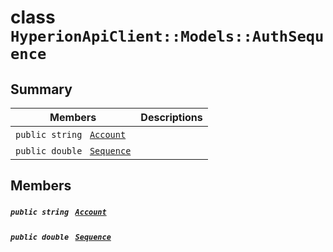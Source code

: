 # class `HyperionApiClient::Models::AuthSequence` 

## Summary

 Members                                | Descriptions                                
----------------------------------------|---------------------------------------------
`public string ` [`Account`](#class_hyperion_api_client_1_1_models_1_1_auth_sequence_1a8edb7e614aa530a58c647d8d273b1d8b) | 
`public double ` [`Sequence`](#class_hyperion_api_client_1_1_models_1_1_auth_sequence_1afcc7431497b31e773f11d9db59ff313e) | 

## Members

##### `public string ` [`Account`](#class_hyperion_api_client_1_1_models_1_1_auth_sequence_1a8edb7e614aa530a58c647d8d273b1d8b) 

##### `public double ` [`Sequence`](#class_hyperion_api_client_1_1_models_1_1_auth_sequence_1afcc7431497b31e773f11d9db59ff313e) 

